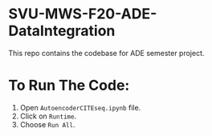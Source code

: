 # SVU-MWS-F20-ADE-DataIntegration
This repo contains the codebase for ADE semester project. 

# To Run The Code:
1. Open `AutoencoderCITEseq.ipynb` file.
2.   Click on `Runtime`.
3.   Choose `Run All`.

